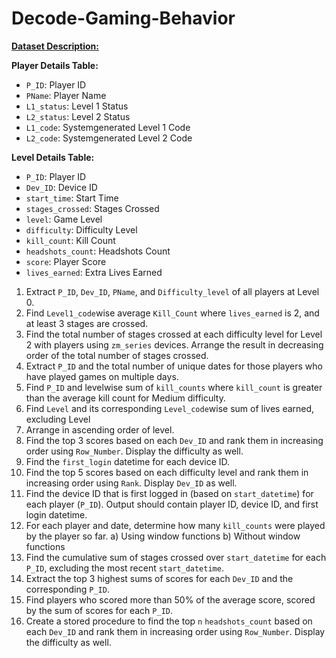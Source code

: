 # Decode-Gaming-Behavior

<ins>**Dataset Description:**</ins>

**Player Details Table:**
* `P_ID`: Player ID
* `PName`: Player Name
* `L1_status`: Level 1 Status
* `L2_status`: Level 2 Status
* `L1_code`: Systemgenerated Level 1 Code
* `L2_code`: Systemgenerated Level 2 Code

**Level Details Table:**
* `P_ID`: Player ID
* `Dev_ID`: Device ID
* `start_time`: Start Time
* `stages_crossed`: Stages Crossed
* `level`: Game Level
* `difficulty`: Difficulty Level
* `kill_count`: Kill Count
* `headshots_count`: Headshots Count
* `score`: Player Score
* `lives_earned`: Extra Lives Earned


1. Extract `P_ID`, `Dev_ID`, `PName`, and `Difficulty_level` of all players at Level 0.
2. Find `Level1_code`wise average `Kill_Count` where `lives_earned` is 2, and at least 3 stages are crossed.
3. Find the total number of stages crossed at each difficulty level for Level 2 with players using `zm_series` devices. Arrange the result in decreasing order of the total number of stages crossed.
4. Extract `P_ID` and the total number of unique dates for those players who have played games on multiple days.
5. Find `P_ID` and levelwise sum of `kill_counts` where `kill_count` is greater than the average kill count for Medium difficulty.
6. Find `Level` and its corresponding `Level_code`wise sum of lives earned, excluding Level 
0. Arrange in ascending order of level.
7. Find the top 3 scores based on each `Dev_ID` and rank them in increasing order using `Row_Number`. Display the difficulty as well.
8. Find the `first_login` datetime for each device ID.
9. Find the top 5 scores based on each difficulty level and rank them in increasing order using `Rank`. Display `Dev_ID` as well.
10. Find the device ID that is first logged in (based on `start_datetime`) for each player (`P_ID`). Output should contain player ID, device ID, and first login datetime.
11. For each player and date, determine how many `kill_counts` were played by the player so far.
a) Using window functions
b) Without window functions
12. Find the cumulative sum of stages crossed over `start_datetime` for each `P_ID`, 
excluding the most recent `start_datetime`.
13. Extract the top 3 highest sums of scores for each `Dev_ID` and the corresponding `P_ID`.
14. Find players who scored more than 50% of the average score, scored by the sum of 
scores for each `P_ID`.
15. Create a stored procedure to find the top `n` `headshots_count` based on each `Dev_ID` and rank them in increasing order using `Row_Number`. Display the difficulty as well.

